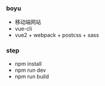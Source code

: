 ### boyu

- 移动端网站
- vue-cli
- vue2 + webpack + postcss + sass

### step

- npm install
- npm run dev
- npm run build